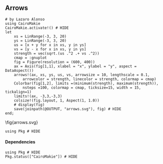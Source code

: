 <!--This file was generated, do not modify it.-->
## Arrows

````julia:ex1
# by Lazaro Alonso
using CairoMakie
CairoMakie.activate!() # HIDE
let
    xs = LinRange(-3, 3, 20)
    ys = LinRange(-3, 3, 20)
    us = [x + y for x in xs, y in ys]
    vs = [y - x for x in xs, y in ys]
    strength = vec(sqrt.(us .^2 .+ vs .^2))
    cmap = :gnuplot
    fig = Figure(resolution = (600, 400))
    ax = Axis(fig[1,1], xlabel = "x", ylabel = "y", aspect = DataAspect())
    arrows!(ax, xs, ys, us, vs, arrowsize = 10, lengthscale = 0.1,
        arrowcolor = strength, linecolor = strength, colormap = cmap)
    Colorbar(fig[1,2], limits =(minimum(strength), maximum(strength)),
        nsteps =100, colormap = cmap, ticksize=15, width = 15, tickalign=1)
    limits!(ax, -3,3,-3,3)
    colsize!(fig.layout, 1, Aspect(1, 1.0))
    # display(fig)
    save(joinpath(@OUTPUT, "arrows.svg"), fig) # HIDE
end;
````

\fig{arrows.svg}

````julia:ex2
using Pkg # HIDE
````

#### Dependencies

````julia:ex3
using Pkg # HIDE
Pkg.status(["CairoMakie"]) # HIDE
````

